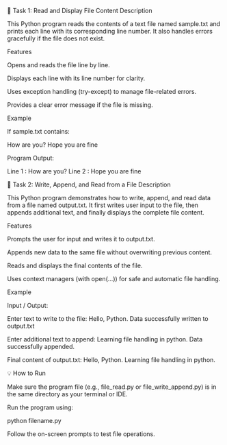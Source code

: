 📘 Task 1: Read and Display File Content
Description

This Python program reads the contents of a text file named sample.txt and prints each line with its corresponding line number.
It also handles errors gracefully if the file does not exist.

Features

Opens and reads the file line by line.

Displays each line with its line number for clarity.

Uses exception handling (try-except) to manage file-related errors.

Provides a clear error message if the file is missing.

Example

If sample.txt contains:

How are you?
Hope you are fine


Program Output:

Line 1 : How are you?
Line 2 : Hope you are fine

📝 Task 2: Write, Append, and Read from a File
Description

This Python program demonstrates how to write, append, and read data from a file named output.txt.
It first writes user input to the file, then appends additional text, and finally displays the complete file content.

Features

Prompts the user for input and writes it to output.txt.

Appends new data to the same file without overwriting previous content.

Reads and displays the final contents of the file.

Uses context managers (with open(...)) for safe and automatic file handling.

Example

Input / Output:

Enter text to write to the file: Hello, Python.
Data successfully written to output.txt

Enter additional text to append: Learning file handling in python.
Data successfully appended.

Final content of output.txt:
Hello, Python.
Learning file handling in python.

💡 How to Run

Make sure the program file (e.g., file_read.py or file_write_append.py) is in the same directory as your terminal or IDE.

Run the program using:

python filename.py


Follow the on-screen prompts to test file operations.
